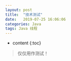 ```yaml
---
layout: post
title:  "技术测试"
date:   2019-07-25 16:06:06
categories: Java
tags: Java 线程
---
```


* content
{:toc}

> 仅仅用作测试！

